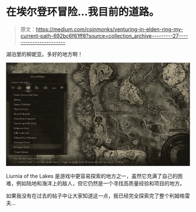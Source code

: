 # 在埃尔登环冒险…我目前的道路。

> 原文：<https://medium.com/coinmonks/venturing-in-elden-ring-my-current-path-692bc6f61ff8?source=collection_archive---------27----------------------->

湖泊里的柳妮亚。多好的地方啊！

![](img/cadb0ec2ed2dc2aa7c6b4c867ad5e88a.png)

Liurnia of the Lakes 是游戏中更容易探索的地方之一，虽然它充满了自己的困难，例如陆地和海洋上的敌人，但它仍然是一个寻找高质量经验和项目的地方。

如果我没有在过去的帖子中让大家知道这一点，我已经完全探索完了整个利姆格雷夫…